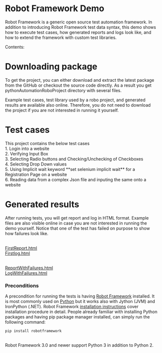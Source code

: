 <h1>Robot Framework Demo</h1>
Robot Framework is a generic open source test automation framework. In addition to introducing Robot Framework test data syntax, this demo shows how to execute test cases, how generated reports and logs look like, and how to extend the framework with custom test libraries.

Contents:

<h1>Downloading package</h1>
To get the project, you can either download and extract the latest package from the GitHub or checkout the source code directly. As a result you get pythonAutomationRoboProject directory with several files.

Example test cases, test library used by a robo project, and generated results are available also online. Therefore, you do not need to download the project if you are not interested in running it yourself.

<h1>Test cases</h1>
This project contains the below test cases</br>
1. Login into a website</br>
2. Verifying Input Box</br>
3. Selecting Radio buttons and Checking/Unchecking of Checkboxes</br>
4. Selecting Drop Down values</br>
5. Using Implicit wait keyword **set selenium implicit wait** for a Registration Page on a website</br>
6. Reading data from a complex Json file and inputing the same onto a website</br>

<h1>Generated results</h1>
After running tests, you will get report and log in HTML format. Example files are also visible online in case you are not interested in running the demo yourself. Notice that one of the test has failed on purpose to show how failures look like.

</br>[FirstReport.html](https://raw.githack.com/Zahid-Automate/pythonAutomationRoboProject/master/report.html)</br>
[Firstlog.html](https://raw.githack.com/Zahid-Automate/pythonAutomationRoboProject/master/log.html)<br>

<br>[ReportWithFailures.html](https://rawcdn.githack.com/Zahid-Automate/pythonAutomationRoboProject/2cb204fd0e407d755137fdffee0f650289556658/report.html)</br>
[LogWithFailures.html](https://rawcdn.githack.com/Zahid-Automate/pythonAutomationRoboProject/2cb204fd0e407d755137fdffee0f650289556658/log.html)</br>
<h3>Preconditions</h3>

A precondition for running the tests is having [Robot Framework](https://robotframework.org/) installed. It is most commonly used on [Python](https://www.python.org/) but it works also with Jython (JVM) and IronPython (.NET). Robot Framework [installation instructions](https://github.com/robotframework/robotframework/blob/master/INSTALL.rst) cover installation procedure in detail. People already familiar with installing Python packages and having pip package manager installed, can simply run the following command:

```
pip install robotframework  
```

</br> Robot Framework 3.0 and newer support Python 3 in addition to Python 2.









